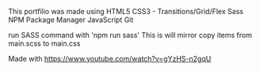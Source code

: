 This portfilio was made using 
HTML5
CSS3 - Transitions/Grid/Flex
Sass
NPM Package Manager
JavaScript
Git

run SASS command with 'npm run sass'
This is will mirror copy items from main.scss to main.css

Made with https://www.youtube.com/watch?v=gYzHS-n2gqU
